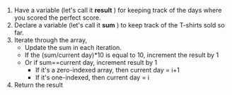 1. Have a variable (let's call it **result** ) for keeping track of the days where you scored the perfect score.
2. Declare a variable (let's call it **sum** ) to keep track of the T-shirts sold so far.
3. Iterate through the array,
    - Update the sum in each iteration. 
    - If the (sum/current day)*10 is equal to 10, increment the result by 1
    - Or if sum==current day, increment result by 1
        - If it's a zero-indexed array, then current day = i+1
        - If it's one-indexed, then current day = i
4. Return the result
